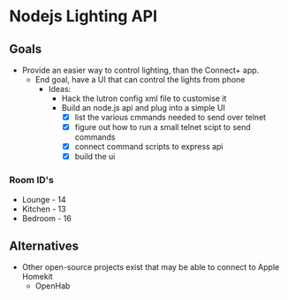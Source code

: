 # Nodejs Lighting API

## Goals

- Provide an easier way to control lighting, than the Connect+ app.
  - End goal, have a UI that can control the lights from phone
    - Ideas:
      - Hack the lutron config xml file to customise it
      - Build an node.js api and plug into a simple UI
        - [x] list the various cmmands needed to send over telnet
        - [x] figure out how to run a small telnet scipt to send commands
        - [x] connect command scripts to express api
        - [x] build the ui

### Room ID's

- Lounge - 14
- Kitchen - 13
- Bedroom - 16

## Alternatives

- Other open-source projects exist that may be able to connect to Apple Homekit
  - OpenHab
